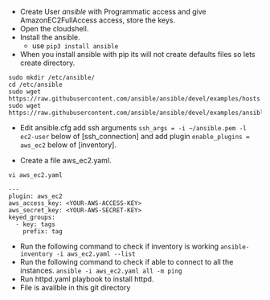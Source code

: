 * Create User *ansible* with Programmatic access and give AmazonEC2FullAccess access, store the keys.
* Open the cloudshell.
* Install the ansible.
  - use `pip3 install ansible`
* When you install ansible with pip its will not create defaults files so lets create directory.
```
sudo mkdir /etc/ansible/
cd /etc/ansible
sudo wget https://raw.githubusercontent.com/ansible/ansible/devel/examples/hosts
sudo wget https://raw.githubusercontent.com/ansible/ansible/devel/examples/ansible.cfg

```
* Edit ansible.cfg add ssh arguments `ssh_args = -i ~/ansible.pem -l ec2-user` below of [ssh_connection] 
and add plugin `enable_plugins = aws_ec2` below of \[inventory].


* Create a file aws_ec2.yaml.

```vi aws_ec2.yaml```

```
---
plugin: aws_ec2
aws_access_key: <YOUR-AWS-ACCESS-KEY>
aws_secret_key: <YOUR-AWS-SECRET-KEY>
keyed_groups:
  - key: tags
    prefix: tag
```
 * Run the following command to check if inventory is working 
 `ansible-inventory -i aws_ec2.yaml --list`
 * Run the following command to check if able to connect to all the instances.
 `ansible -i aws_ec2.yaml all -m ping`
 * Run httpd.yaml playbook to install httpd.
 * File is availble in this git directory
 
